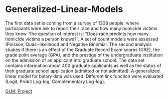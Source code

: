 # Generalized-Linear-Models
The first data set is coming from a survey of 1308 people, where participants were ask to report their race and how many homicide victims they knew. The question of interest is: “Does race predicts how many homicide victims a person knows?”. A set of count models were assessed (Poisson, Quasi-likelihood and Negative Binomial. The second analysis studies if there is an effect of the Graduate Record Exam scores (GRE), the grade point average (GPA), and the prestige of the undergraduate institution on the admission of an applicant into graduate school. The data set contains information about 400 graduate applicants as well as the status of their graduate school application (admitted or not admitted). A generalized linear model for binary data was used. Different link function were evaluated (Logit, Probit Log-log, Complementary Log-log).

[GLM: Project](https://cafrigolett.github.io/Generalized-Linear-Models/)
